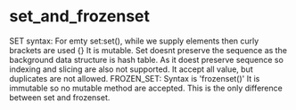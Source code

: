 # set_and_frozenset
SET
syntax: For emty set:set(), while we supply elements then curly brackets are used {}
It is mutable.
Set doesnt preserve the sequence as the background data structure is hash table. As it doest preserve sequence so indexing and slicing are also not supported.
It accept all value, but duplicates are not allowed.
FROZEN_SET: Syntax is 'frozenset()' It is immutable so no mutable method are accepted. This is the only difference between set and frozenset.
